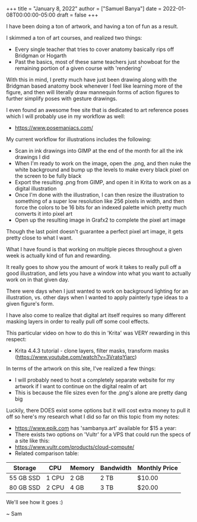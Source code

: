 +++
title = "January 8, 2022"
author = ["Samuel Banya"]
date = 2022-01-08T00:00:00-05:00
draft = false
+++

I have been doing a ton of artwork, and having a ton of fun as a result.

I skimmed a ton of art courses, and realized two things:

-   Every single teacher that tries to cover anatomy basically rips off Bridgman or Hogarth
-   Past the basics, most of these same teachers just showboat for the remaining portion of a given course with 'rendering'

With this in mind, I pretty much have just been drawing along with the Bridgman based anatomy book whenever I feel like learning more of the figure, and then will literally draw mannequin forms of action figures to further simplify poses with gesture drawings.

I even found an awesome free site that is dedicated to art reference poses which I will probably use in my workflow as well:

-   <https://www.posemaniacs.com/>

My current workflow for illustrations includes the following:

-   Scan in ink drawings into GIMP at the end of the month for all the ink drawings I did
-   When I'm ready to work on the image, open the .png, and then nuke the white background and bump up the levels to make every black pixel on the screen to be fully black
-   Export the resulting .png from GIMP, and open it in Krita to work on as a digital illustration
-   Once I'm done with the illustration, I can then resize the illustration to something of a super low resolution like 256 pixels in width, and then force the colors to be 16 bits for an indexed palette which pretty much converts it into pixel art
-   Open up the resulting image in Grafx2 to complete the pixel art image

Though the last point doesn't guarantee a perfect pixel art image, it gets pretty close to what I want.

What I have found is that working on multiple pieces throughout a given week is actually kind of fun and rewarding.

It really goes to show you the amount of work it takes to really pull off a good illustration, and lets you have a window into what you want to actually work on in that given day.

There were days when I just wanted to work on background lighting for an illustration, vs. other days when I wanted to apply painterly type ideas to a given figure's form.

I have also come to realize that digital art itself requires so many different masking layers in order to really pull off some cool effects.

This particular video on how to do this in 'Krita' was VERY rewarding in this respect:

-   Krita 4.4.3 tutorial - clone layers, filter masks, transform masks (<https://www.youtube.com/watch?v=3VratqYiarc>)

In terms of the artwork on this site, I've realized a few things:

-   I will probably need to host a completely separate website for my artwork if I want to continue on the digital realm of art
-   This is because the file sizes even for the .png's alone are pretty dang big

Luckily, there DOES exist some options but it will cost extra money to pull it off so here's my research what I did so far on this topic from my notes:

-   <https://www.epik.com> has 'sambanya.art' available for $15 a year:
-   There exists two options on 'Vultr' for a VPS that could run the specs of a site like this:
-   <https://www.vultr.com/products/cloud-compute/>
-   Related comparison table:

| Storage   | CPU   | Memory | Bandwidth | Monthly Price |
|-----------|-------|--------|-----------|---------------|
| 55 GB SSD | 1 CPU | 2 GB   | 2 TB      | $10.00        |
| 80 GB SSD | 2 CPU | 4 GB   | 3 TB      | $20.00        |

We'll see how it goes :)

~ Sam